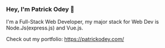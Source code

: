 ### Hey, I'm Patrick Odey 👋

I'm a Full-Stack Web Developer, my major stack for Web Dev is Node.Js(express.js) and Vue.js.



Check out my portfolio: https://patrickodey.com/ 
